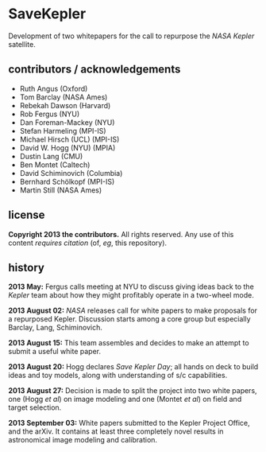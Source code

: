 SaveKepler
==========
Development of two whitepapers for the call to repurpose the *NASA Kepler* satellite.

contributors / acknowledgements
-------------------------------
- Ruth Angus (Oxford)
- Tom Barclay (NASA Ames)
- Rebekah Dawson (Harvard)
- Rob Fergus (NYU)
- Dan Foreman-Mackey (NYU)
- Stefan Harmeling (MPI-IS)
- Michael Hirsch (UCL) (MPI-IS)
- David W. Hogg (NYU) (MPIA)
- Dustin Lang (CMU)
- Ben Montet (Caltech)
- David Schiminovich (Columbia)
- Bernhard Schölkopf (MPI-IS)
- Martin Still (NASA Ames)

license
-------
**Copyright 2013 the contributors.**
All rights reserved.
Any use of this content *requires citation* (of, *eg*, this repository).

history
-------
**2013 May:**
Fergus calls meeting at NYU to discuss giving ideas back to the *Kepler* team
about how they might profitably operate in a two-wheel mode.

**2013 August 02:**
*NASA* releases call for white papers to make proposals for a repurposed Kepler.
Discussion starts among a core group but especially Barclay, Lang, Schiminovich.

**2013 August 15:**
This team assembles and decides to make an attempt to submit a useful white paper.

**2013 August 20:**
Hogg declares *Save Kepler Day*; all hands on deck to build ideas and toy models,
along with understanding of s/c capabilities.

**2013 August 27:**
Decision is made to split the project into two white papers,
one (Hogg *et al*) on image modeling and one (Montet *et al*) on field and target selection.

**2013 September 03:**
White papers submitted to the Kepler Project Office, and the arXiv.
It contains at least three completely novel results in astronomical image modeling and calibration.
